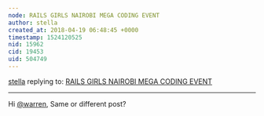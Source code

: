 ```yaml
---
node: RAILS GIRLS NAIROBI MEGA CODING EVENT
author: stella
created_at: 2018-04-19 06:48:45 +0000
timestamp: 1524120525
nid: 15962
cid: 19453
uid: 504749
---
```




[stella](../profile/stella) replying to: [RAILS GIRLS NAIROBI MEGA CODING EVENT](../notes/stella/03-15-2018/rails-girls-nairobi-mega-coding-event)

----
Hi [@warren](/profile/warren), Same or different post?